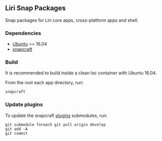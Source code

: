 ## Liri Snap Packages

Snap packages for Liri core apps, cross-platform apps and shell.

### Dependencies

* [Ubuntu](https://www.ubuntu.com/) == 16.04
* [snapcraft](https://snapcraft.io)

### Build

It is recommended to build inside a clean lxc container with Ubuntu 16.04.

From the root each app directory, run:
```sh
snapcraft
```

### Update plugins

To update the snapcraft [plugins](https://github.com/lirios/snapcraft-plugins) submodules, run:
```
git submodule foreach git pull origin develop
git add -A
git commit
```
